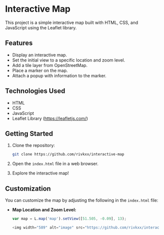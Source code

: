 # Interactive Map

This project is a simple interactive map built with HTML, CSS, and JavaScript using the Leaflet library.

## Features

- Display an interactive map.
- Set the initial view to a specific location and zoom level.
- Add a tile layer from OpenStreetMap.
- Place a marker on the map.
- Attach a popup with information to the marker.

## Technologies Used

- HTML
- CSS
- JavaScript
- Leaflet Library (https://leafletjs.com/)

## Getting Started

1. Clone the repository:

    ```bash
    git clone https://github.com/rivkxx/interactive-map
    ```

2. Open the `index.html` file in a web browser.

3. Explore the interactive map!

## Customization

You can customize the map by adjusting the following in the `index.html` file:

- **Map Location and Zoom Level:**
  ```javascript
  var map = L.map('map').setView([51.505, -0.09], 13);

  <img width="589" alt="image" src="https://github.com/rivkxx/interactive-map/assets/81345344/2143b660-f3e5-4f9c-8c3d-58959efa668d">


